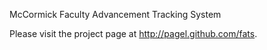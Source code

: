 McCormick Faculty Advancement Tracking System

Please visit the project page at http://pagel.github.com/fats.
